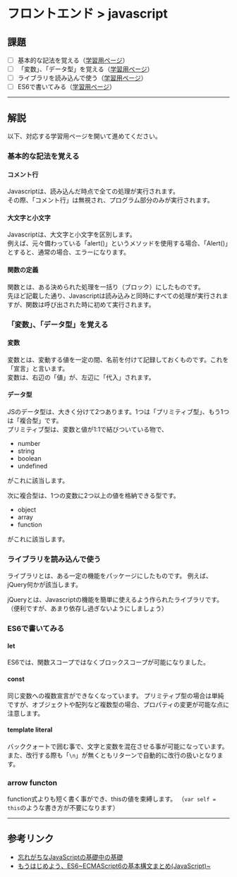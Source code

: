 # フロントエンド > javascript

## 課題

- [ ] 基本的な記法を覚える（[学習用ページ](https://jsfiddle.net/cinra/onu6mpej/1/)）
- [ ] 「変数」、「データ型」を覚える（[学習用ページ](https://jsfiddle.net/cinra/2wbduj1k/)）
- [ ] ライブラリを読み込んで使う（[学習用ページ](https://jsfiddle.net/cinra/9ue322zf/)）
- [ ] ES6で書いてみる（[学習用ページ](https://jsfiddle.net/cinra/ftw6t6f4/)）

---

## 解説

以下、対応する学習用ページを開いて進めてください。

<a name="notation"></a>
### 基本的な記法を覚える

#### コメント行

Javascriptは、読み込んだ時点で全ての処理が実行されます。  
その際、「コメント行」は無視され、プログラム部分のみが実行されます。

#### 大文字と小文字

Javascriptは、大文字と小文字を区別します。  
例えば、元々備わっている「alert()」というメソッドを使用する場合、「Alert()」とすると、通常の場合、エラーになります。

#### 関数の定義

関数とは、ある決められた処理を一括り（ブロック）にしたものです。  
先ほど記載した通り、Javascriptは読み込みと同時にすべての処理が実行されますが、関数は呼び出された時に初めて実行されます。

### 「変数」、「データ型」を覚える

#### 変数

変数とは、変動する値を一定の間、名前を付けて記録しておくものです。これを「宣言」と言います。  
変数は、右辺の「値」が、左辺に「代入」されます。

#### データ型

JSのデータ型は、大きく分けて2つあります。1つは「プリミティブ型」、もう1つは「複合型」です。  
プリミティブ型は、変数と値が1:1で結びついている物で、

- number
- string
- boolean
- undefined

がこれに該当します。

次に複合型は、1つの変数に2つ以上の値を格納できる型です。

- object
- array
- function

がこれに該当します。

<a name="library"></a>
### ライブラリを読み込んで使う

ライブラリとは、ある一定の機能をパッケージにしたものです。
例えば、jQuery何かが該当します。

jQueryとは、Javascriptの機能を簡単に使えるよう作られたライブラリです。
（便利ですが、あまり依存し過ぎないようにしましょう）

<a name="es6"></a>
### ES6で書いてみる

#### let

ES6では、関数スコープではなくブロックスコープが可能になりました。

#### const

同じ変数への複数宣言ができなくなっています。
プリミティブ型の場合は単純ですが、オブジェクトや配列など複数型の場合、プロパティの変更が可能な点に注意します。

#### template literal

バッククォートで囲む事で、文字と変数を混在させる事が可能になっています。
また、改行する際も「`\n`」が無くともリターンで自動的に改行の扱いとなります。

### arrow functon

function式よりも短く書く事ができ、thisの値を束縛します。
（`var self = this`のような書き方が不要になります）

---

## 参考リンク

- [忘れがちなJavaScriptの基礎中の基礎](http://qiita.com/Yama-to/items/5e0827dfd2bd440537d0)
- [もうはじめよう、ES6~ECMAScript6の基本構文まとめ(JavaScript)~](http://qiita.com/takeharu/items/cbbe017bbdd120015ca0)